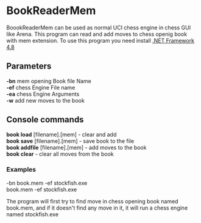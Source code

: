 # BookReaderMem
BoookReaderMem can be used as normal UCI chess engine in chess GUI like Arena.
This program can read and add moves to chess openig book with mem extension.
To use this program you need install  <a href="https://dotnet.microsoft.com/download/dotnet-framework/net48">.NET Framework 4.8</a>

## Parameters

**-bn** mem opening Book file Name<br/>
**-ef** chess Engine File name<br/>
**-ea** chess Engine Arguments<br/>
**-w** add new moves to the book<br/>

## Console commands

**book load** [filename].[mem] - clear and add<br/>
**book save** [filename].[mem] - save book to the file<br/>
**book addfile** [filename].[mem] - add moves to the book<br/>
**book clear** - clear all moves from the book<br/>

### Examples

-bn book.mem -ef stockfish.exe<br/>
book.mem -ef stockfish.exe

The program will first try to find move in chess opening book named book.mem, and if it doesn't find any move in it, it will run a chess engine named stockfish.exe 


